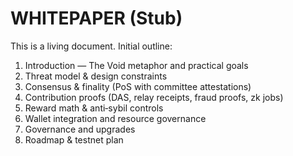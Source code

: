 # WHITEPAPER (Stub)

This is a living document. Initial outline:

1. Introduction — The Void metaphor and practical goals
2. Threat model & design constraints
3. Consensus & finality (PoS with committee attestations)
4. Contribution proofs (DAS, relay receipts, fraud proofs, zk jobs)
5. Reward math & anti‑sybil controls
6. Wallet integration and resource governance
7. Governance and upgrades
8. Roadmap & testnet plan
